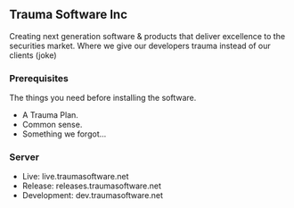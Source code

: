 ## Trauma Software Inc

Creating next generation software & products that deliver excellence to the securities market. Where we give our developers trauma instead of our clients (joke)

### Prerequisites

The things you need before installing the software.

* A Trauma Plan.
* Common sense.
* Something we forgot...

### Server

* Live: live.traumasoftware.net
* Release: releases.traumasoftware.net
* Development: dev.traumasoftware.net
